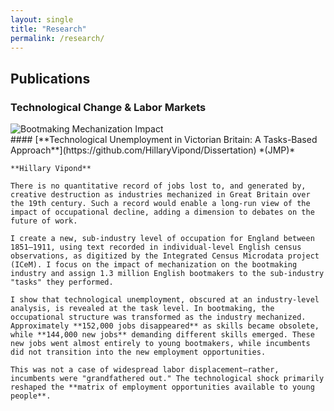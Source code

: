 ```yaml
---
layout: single
title: "Research"
permalink: /research/
---
```


## Publications  

### Technological Change & Labor Markets  
<div class="research-entry">
  
  <div class="research-image">
    <img src="../assets/images/data.jpg" alt="Bootmaking Mechanization Impact">
  </div>

  <div class="research-text">
    #### [**Technological Unemployment in Victorian Britain: A Tasks-Based Approach**](https://github.com/HillaryVipond/Dissertation) *(JMP)*  

    **Hillary Vipond**  

    There is no quantitative record of jobs lost to, and generated by, creative destruction as industries mechanized in Great Britain over the 19th century. Such a record would enable a long-run view of the impact of occupational decline, adding a dimension to debates on the future of work.  

    I create a new, sub-industry level of occupation for England between 1851–1911, using text recorded in individual-level English census observations, as digitized by the Integrated Census Microdata project (ICeM). I focus on the impact of mechanization on the bootmaking industry and assign 1.3 million English bootmakers to the sub-industry "tasks" they performed.  

    I show that technological unemployment, obscured at an industry-level analysis, is revealed at the task level. In bootmaking, the occupational structure was transformed as the industry mechanized. Approximately **152,000 jobs disappeared** as skills became obsolete, while **144,000 new jobs** demanding different skills emerged. These new jobs went almost entirely to young bootmakers, while incumbents did not transition into the new employment opportunities.  

    This was not a case of widespread labor displacement—rather, incumbents were "grandfathered out." The technological shock primarily reshaped the **matrix of employment opportunities available to young people**.
  </div>

</div>
